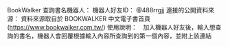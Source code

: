 BookWalker 查詢書名機器人： 
機器人好友ID： @488rrgjj
連接的公開資料來源： 資料來源取自於 BOOKWALKER 中文電子書首頁(https://www.bookwalker.com.tw/)
使⽤說明：　加入機器人好友後，輸入想查詢的書名，機器人會回覆根據輸入內容所查詢到的第一個內容，並附上該連結
